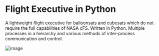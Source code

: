# Flight Executive in Python
A lightweight flight executive for balloonsats and cubesats which do not require the full capabilities of NASA cFS. Written in Python. Multiple processes in a hierarchy and various methods of inter-process communication and control.

![image](https://user-images.githubusercontent.com/6043344/152056302-9645ca53-8aaf-48f0-bf8d-52fcc3630c49.png)
